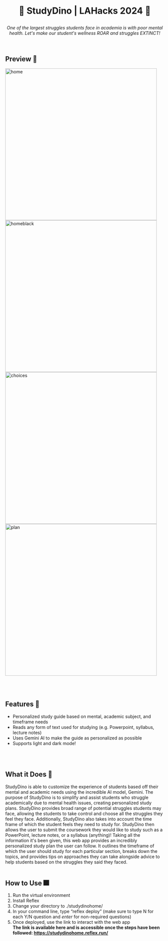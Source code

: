 # <p align=center> 🦖 StudyDino | LAHacks 2024 🦖 </p>

*<p align=center>One of the largest struggles students face in academia is with poor mental health. Let's make our student's wellness ROAR and struggles EXTINCT!</p>*
<br>

## Preview 🌷
<img width="480" alt="home" src="https://github.com/JeremiahHerring/LAHacks_Project/assets/149734738/4d556d10-2c07-429a-b3a2-d882a76cc390">  <img width="480" alt="homeblack" src="https://github.com/JeremiahHerring/LAHacks_Project/assets/149734738/d7e20d14-4089-458e-be3c-b5d1c8b45ef9">  <img width="480" alt="choices" src="https://github.com/JeremiahHerring/LAHacks_Project/assets/149734738/a683c3b4-89d2-4217-9056-1422493e0a86">  <img width="480" alt="plan" src="https://github.com/JeremiahHerring/LAHacks_Project/assets/149734738/0ae9fd5c-12a7-4fc7-9d63-8edd52ca114f">

<br>
<br>

## Features 🌈
- Personalized study guide based on mental, academic subject, and timeframe needs
- Reads any form of text used for studying (e.g. Powerpoint, syllabus, lecture notes)
- Uses Gemini AI to make the guide as personalized as possible
- Supports light and dark mode!
<br>
<br>

## What it Does 🌟
StudyDino is able to customize the experience of students based off their mental and academic needs using the incredible AI model, Gemini. The purpose of StudyDino is to simplify and assist students who struggle academically due to mental health issues, creating personalized study plans. StudyDino provides broad range of potential struggles students may face, allowing the students to take control and choose all the struggles they feel they face. Additionally, StudyDino also takes into account the time frame of which the student feels they need to study for. StudyDino then allows the user to submit the coursework they would like to study such as a PowerPoint, lecture notes, or a syllabus (anything)! Taking all the information it's been given, this web app provides an incredibly personalized study plan the user can follow. It outlines the timeframe of which the user should study for each particular section, breaks down the topics, and provides tips on approaches they can take alongside advice to help students based on the struggles they said they faced.
<br>
<br>

## How to Use 🎆
1. Run the virtual environment
2. Install Reflex
3. Change your directory to ./studydinohome/
4. In your command line, type “reflex deploy” (make sure to type N for each Y/N question and *enter* for non-required questions)
5. Once deployed, use the link to interact with the web app<br>
**The link is available here and is accessible once the steps have been followed: https://studydinohome.reflex.run/**
